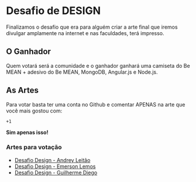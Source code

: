 # Desafio de DESIGN

Finalizamos o desafio que era para alguém criar a arte final que iremos divulgar amplamente na internet e nas faculdades, terá impresso.

## O Ganhador

Quem votará será a comunidade e o ganhador ganhará uma camiseta do Be MEAN + adesivo do Be MEAN, MongoDB, Angular.js e Node.js.

## As Artes

Para votar basta ter uma conta no Github e comentar APENAS na arte que você mais gostou com:

```
+1
```

**Sim apenas isso!**

### Artes para votação

- [Desafio Design - Andrey Leitão](https://github.com/Webschool-io/be-mean-instagram/issues/1)
- [Desafio Design - Emerson Lemos](https://github.com/Webschool-io/be-mean-instagram/issues/2)
- [Desafio Design - Guilherme Diego](https://github.com/Webschool-io/be-mean-instagram/issues/3)